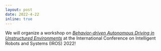 ```yaml
---
layout: post
date: 2022-4-22
inline: true
---
```


We will organize a workshop on _<a href="https://gamma.umd.edu/workshops/badue22">Behavior-driven Autonomous Driving in Unstructured Environments</a>_ at the International Conference on Intelligent Robots and Systems (IROS) 2022!




